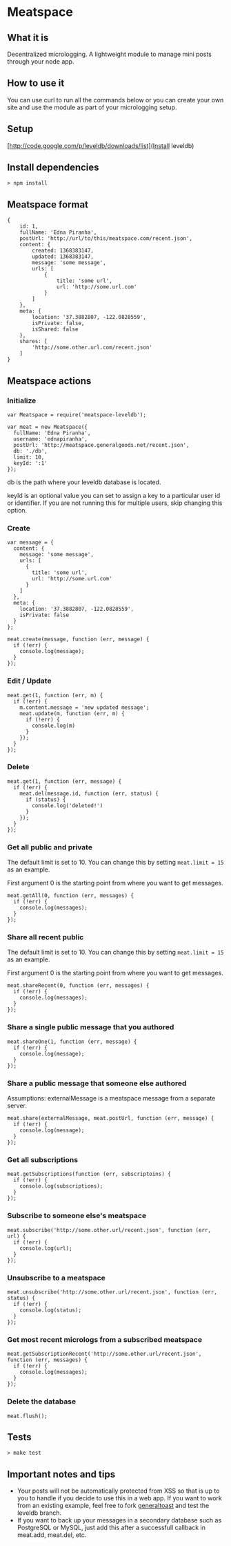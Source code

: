 # Meatspace

## What it is

Decentralized micrologging. A lightweight module to manage mini posts through your node app.

## How to use it

You can use curl to run all the commands below or you can create your own site and use the module as part of your micrologging setup.

## Setup

[http://code.google.com/p/leveldb/downloads/list](Install leveldb)

## Install dependencies

    > npm install

## Meatspace format

    {
        id: 1,
        fullName: 'Edna Piranha',
        postUrl: 'http://url/to/this/meatspace.com/recent.json',
        content: {
            created: 1368383147,
            updated: 1368383147,
            message: 'some message',
            urls: [
                {
                    title: 'some url',
                    url: 'http://some.url.com'
                }
            ]
        },
        meta: {
            location: '37.3882807, -122.0828559',
            isPrivate: false,
            isShared: false
        },
        shares: [
            'http://some.other.url.com/recent.json'
        ]
    }

## Meatspace actions

### Initialize

    var Meatspace = require('meatspace-leveldb');

    var meat = new Meatspace({
      fullName: 'Edna Piranha',
      username: 'ednapiranha',
      postUrl: 'http://meatspace.generalgoods.net/recent.json',
      db: './db',
      limit: 10,
      keyId: ':1'
    });

db is the path where your leveldb database is located.

keyId is an optional value you can set to assign a key to a particular user id or identifier. If you are not running this for multiple users, skip changing this option.

### Create

    var message = {
      content: {
        message: 'some message',
        urls: [
          {
            title: 'some url',
            url: 'http://some.url.com'
          }
        ]
      },
      meta: {
        location: '37.3882807, -122.0828559',
        isPrivate: false
      }
    };

    meat.create(message, function (err, message) {
      if (!err) {
        console.log(message);
      }
    });

### Edit / Update

    meat.get(1, function (err, m) {
      if (!err) {
        m.content.message = 'new updated message';
        meat.update(m, function (err, m) {
          if (!err) {
            console.log(m)
          }
        });
      }
    });

### Delete

    meat.get(1, function (err, message) {
      if (!err) {
        meat.del(message.id, function (err, status) {
          if (status) {
            console.log('deleted!')
          }
        });
      }
    });

### Get all public and private

The default limit is set to 10. You can change this by setting `meat.limit = 15` as an example.

First argument 0 is the starting point from where you want to get messages.

    meat.getAll(0, function (err, messages) {
      if (!err) {
        console.log(messages);
      }
    });

### Share all recent public

The default limit is set to 10. You can change this by setting `meat.limit = 15` as an example.

First argument 0 is the starting point from where you want to get messages.

    meat.shareRecent(0, function (err, messages) {
      if (!err) {
        console.log(messages);
      }
    });

### Share a single public message that you authored

    meat.shareOne(1, function (err, message) {
      if (!err) {
        console.log(message);
      }
    });

### Share a public message that someone else authored

Assumptions: externalMessage is a meatspace message from a separate server.

    meat.share(externalMessage, meat.postUrl, function (err, message) {
      if (!err) {
        console.log(message);
      }
    });

### Get all subscriptions

    meat.getSubscriptions(function (err, subscriptoins) {
      if (!err) {
        console.log(subscriptions);
      }
    });

### Subscribe to someone else's meatspace

    meat.subscribe('http://some.other.url/recent.json', function (err, url) {
      if (!err) {
        console.log(url);
      }
    });

### Unsubscribe to a meatspace

    meat.unsubscribe('http://some.other.url/recent.json', function (err, status) {
      if (!err) {
        console.log(status);
      }
    });

### Get most recent micrologs from a subscribed meatspace

    meat.getSubscriptionRecent('http://some.other.url/recent.json', function (err, messages) {
      if (!err) {
        console.log(messages);
      }
    });

### Delete the database

    meat.flush();

## Tests

    > make test

## Important notes and tips

* Your posts will not be automatically protected from XSS so that is up to you to handle if you decide to use this in a web app. If you want to work from an existing example, feel free to fork [generaltoast](https://github.com/ednapiranha/generaltoast) and test the leveldb branch.
* If you want to back up your messages in a secondary database such as PostgreSQL or MySQL, just add this after a successfull callback in meat.add, meat.del, etc.
